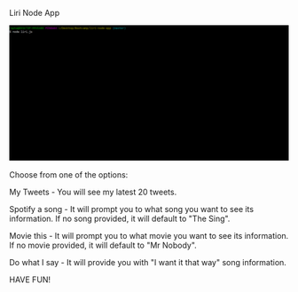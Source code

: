 Liri Node App

![liri](giphy.gif)

Choose from one of the options:

My Tweets - You will see my latest 20 tweets.

Spotify a song - It will prompt you to what song you want to see its information. If no song provided, it will default to "The Sing".

Movie this - It will prompt you to what movie you want to see its information. If no movie provided, it will default to "Mr Nobody".

Do what I say - It will provide you with "I want it that way" song information.

HAVE FUN!
